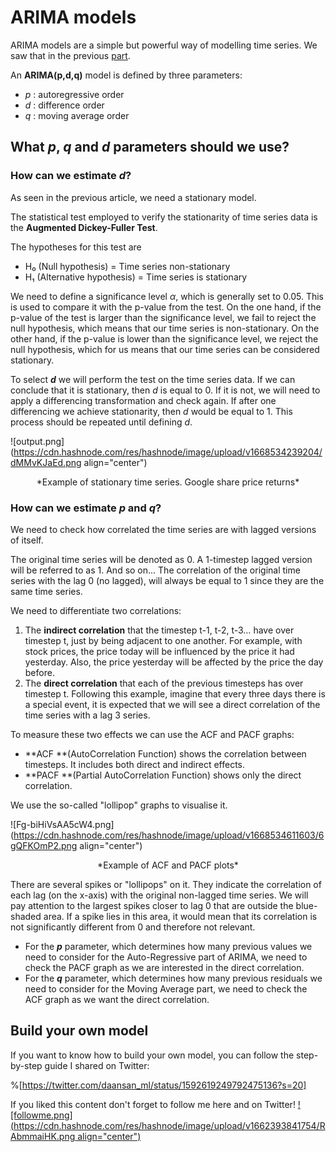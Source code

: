 # ARIMA models

ARIMA models are a simple but powerful way of modelling time series. We saw that in the previous [part](https://mlpills.hashnode.dev/arima-models).

An **ARIMA(p,d,q)** model is defined by three parameters:
- *p* : autoregressive order
- *d* : difference order
- *q* : moving average order

## What *p*, *q* and *d* parameters should we use?

### How can we estimate *d*?

As seen in the previous article, we need a stationary model. 

The statistical test employed to verify the stationarity of time series data is the **Augmented Dickey-Fuller Test**.

The hypotheses for this test are

- H₀ (Null hypothesis) = Time series non-stationary
- H₁ (Alternative hypothesis) = Time series is stationary

We need to define a significance level *α*, which is generally set to 0.05. This is used to compare it with the p-value from the test. On the one hand, if the p-value of the test is larger than the significance level, we fail to reject the null hypothesis, which means that our time series is non-stationary. On the other hand, if the p-value is lower than the significance level, we reject the null hypothesis, which for us means that our time series can be considered stationary.

To select ***d*** we will perform the test on the time series data. If we can conclude that it is stationary, then *d* is equal to 0. If it is not, we will need to apply a differencing transformation and check again. If after one differencing we achieve stationarity, then *d* would be equal to 1. This process should be repeated until defining *d*. 


![output.png](https://cdn.hashnode.com/res/hashnode/image/upload/v1668534239204/dMMvKJaEd.png align="center")
<center>*Example of stationary time series. Google share price returns*</center>


### How can we estimate *p* and *q*?

We need to check how correlated the time series are with lagged versions of itself.

The original time series will be denoted as 0. A 1-timestep lagged version will be referred to as 1. And so on... The correlation of the original time series with the lag 0 (no lagged), will always be equal to 1 since they are the same time series.

We need to differentiate two correlations:

1. The **indirect correlation** that the timestep t-1, t-2, t-3… have over timestep t, just by being adjacent to one another. For example, with stock prices, the price today will be influenced by the price it had yesterday. Also, the price yesterday will be affected by the price the day before. 
2. The **direct correlation** that each of the previous timesteps has over timestep t. Following this example, imagine that every three days there is a special event, it is expected that we will see a direct correlation of the time series with a lag 3 series. 


To measure these two effects we can use the ACF and PACF graphs:

- **ACF **(AutoCorrelation Function) shows the correlation between timesteps. It includes both direct and indirect effects.
- **PACF **(Partial AutoCorrelation Function) shows only the direct correlation. 

We use the so-called "lollipop" graphs to visualise it.

![Fg-biHiVsAA5cW4.png](https://cdn.hashnode.com/res/hashnode/image/upload/v1668534611603/6gQFKOmP2.png align="center")
<center>*Example of ACF and PACF plots*</center>

There are several spikes or "lollipops" on it. They indicate the correlation of each lag (on the x-axis) with the original non-lagged time series. We will pay attention to the largest spikes closer to lag 0 that are outside the blue-shaded area. If a spike lies in this area, it would mean that its correlation is not significantly different from 0 and therefore not relevant.

- For the ***p*** parameter, which determines how many previous values we need to consider for the Auto-Regressive part of ARIMA, we need to check the PACF graph as we are interested in the direct correlation. 
- For the ***q*** parameter, which determines how many previous residuals we need to consider for the Moving Average part, we need to check the ACF graph as we want the direct correlation.


## Build your own model

If you want to know how to build your own model, you can follow the step-by-step guide I shared on Twitter:

%[https://twitter.com/daansan_ml/status/1592619249792475136?s=20]


If you liked this content don't forget to follow me here and on Twitter!
[![followme.png](https://cdn.hashnode.com/res/hashnode/image/upload/v1662393841754/RAbmmaiHK.png align="center")](https://twitter.com/daansan_ml)



